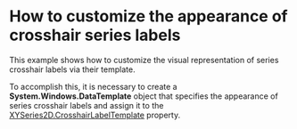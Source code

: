 # How to customize the appearance of crosshair series  labels


<p>This example shows how to customize the visual representation of series crosshair labels via their template. </p><p>To accomplish this, it is necessary to create a <strong>System.Windows.DataTemplate</strong> object that specifies the appearance of series crosshair labels and assign it to the <a href="http://help.devexpress.com/#Silverlight/DevExpressXpfChartsXYSeries2D_CrosshairLabelTemplatetopic"><u>XYSeries2D.CrosshairLabelTemplate</u></a>  property.</p><br />


<br/>


